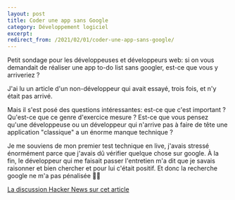 ```yaml
---
layout: post
title: Coder une app sans Google
category: Développement logiciel
excerpt:
redirect_from: /2021/02/01/coder-une-app-sans-google/
---
```


Petit sondage pour les développeuses et développeurs web: si on vous demandait de réaliser une app to-do list sans googler, est-ce que vous y arriveriez ?

J'ai lu un article d'un non-développeur qui avait essayé, trois fois, et n'y était pas arrivé.

Mais il s'est posé des questions intéressantes: est-ce que c'est important ? Qu'est-ce que ce genre d'exercice mesure ? Est-ce que vous pensez qu'une développeuse ou un développeur qui n'arrive pas à faire de tête une application "classique" a un énorme manque technique ?

Je me souviens de mon premier test technique en live, j'avais stressé énormément parce que j'avais dû vérifier quelque chose sur google. À la fin, le développeur qui me faisait passer l'entretien m'a dit que je savais raisonner et bien chercher et pour lui c'était positif. Et donc la recherche google ne m'a pas pénalisée 🤷‍♀️

[La discussion Hacker News sur cet article](https://news.ycombinator.com/item?id=25961420)
